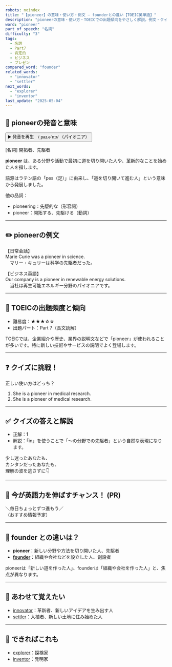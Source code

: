```yaml
---
robots: noindex
title: "【pioneer】の意味・使い方・例文 ― founderとの違い【TOEIC英単語】"
description: "pioneerの意味・使い方・TOEICでの出題傾向をやさしく解説。例文・クイズ付きでfounderとの違いもわかりやすく学べます。"
word: "pioneer"
part_of_speech: "名詞"
difficulty: "3"
tags:
  - 名詞
  - Part7
  - 肯定的
  - ビジネス
  - プレゼン
compared_word: "founder"
related_words:
  - "innovator"
  - "settler"
next_words:
  - "explorer"
  - "inventor"
last_update: "2025-05-04"
---
```


## 🔰 pioneerの発音と意味

<button class="play-audio" onclick="playTTS('pioneer')">
  <span class="play-audio-main">
    ▶️ 発音を再生　/ˌpaɪ.əˈnɪr/
  </span>
  <span class="play-audio-sub">
    （パイオニア）
  </span>
</button>

[名詞] 開拓者、先駆者

**pioneer** は、ある分野や活動で最初に道を切り開いた人や、革新的なことを始めた人を指します。

語源はラテン語の「pes（足）」に由来し、「道を切り開いて進む人」という意味から発展しました。

他の品詞：  
- pioneering：先駆的な（形容詞）
- pioneer：開拓する、先駆ける（動詞）

---

## ✏️ pioneerの例文

【日常会話】  
Marie Curie was a pioneer in science.  
　マリー・キュリーは科学の先駆者だった。

【ビジネス英語】  
Our company is a pioneer in renewable energy solutions.  
　当社は再生可能エネルギー分野のパイオニアです。

---

## 🎯 TOEICの出題頻度と傾向

- 難易度：★★★☆☆
- 出題パート：Part 7（長文読解）

TOEICでは、企業紹介や歴史、業界の説明文などで「pioneer」が使われることが多いです。特に新しい技術やサービスの説明でよく登場します。

---

## ❓ クイズに挑戦！

正しい使い方はどっち？

1. She is a pioneer in medical research.  
2. She is a pioneer of medical research.

---

## ✅ クイズの答えと解説

- 正解：**1**
- 解説：「in」を使うことで「～の分野での先駆者」という自然な表現になります。

少し迷ったあなたも、  
カンタンだったあなたも、  
理解の波を逃さずに👇️

---

## 🚀 今が英語力を伸ばすチャンス！ (PR)

<div class="info-center">
＼毎日ちょっとずつ進もう／<br>  
（おすすめ情報予定）
</div>

---

## 🤔  founder との違いは？

- **pioneer**：新しい分野や方法を切り開いた人、先駆者
- **[founder](/word/founder)**：組織や会社などを設立した人、創設者

pioneerは「新しい道を作った人」、founderは「組織や会社を作った人」と、焦点が異なります。

---

## 🧩 あわせて覚えたい

- [innovator](/word/innovator)：革新者、新しいアイデアを生み出す人
- [settler](/word/settler)：入植者、新しい土地に住み始めた人

---

## 📖 できればこれも

- [explorer](/word/explorer)：探検家
- [inventor](/word/inventor)：発明家

<!-- cvid: aid14_bid11 -->
